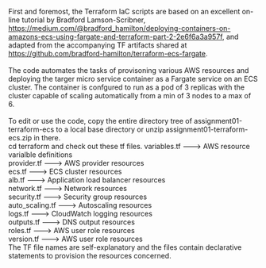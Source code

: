 First and foremost, the Terraform IaC scripts are based on an excellent on-line tutorial by Bradford Lamson-Scribner, https://medium.com/@bradford_hamilton/deploying-containers-on-amazons-ecs-using-fargate-and-terraform-part-2-2e6f6a3a957f, and adapted from the accompanying TF artifacts shared at https://github.com/bradford-hamilton/terraform-ecs-fargate. <br />
<br />
The code automates the tasks of provisoning various AWS resources and deploying the targer micro service container as a Fargate service on an ECS cluster. The container is confgured to run as a pod of 3 replicas with the cluster capable of scaling automatically from a min of 3 nodes to a max of 6. <br />
<br />
To edit or use the code, copy the entire directory tree of assignment01-terraform-ecs to a local base directory or unzip assignment01-terraform-ecs.zip in there. <br>
cd terraform and check out these tf files.
variables.tf ---> AWS resource varialble definitions <br />
provider.tf  ---> AWS provider resources <br />
ecs.tf  ---> ECS cluster resources <br />
alb.tf  ---> Application load balancer resources <br />
network.tf  ---> Network resources <br />
security.tf  ---> Security group resources <br />
auto_scaling.tf  ---> Autoscaling resources <br />
logs.tf  ---> CloudWatch logging resources <br />
outputs.tf  ---> DNS output resources <br />
roles.tf  ---> AWS user role resources <br />
version.tf  ---> AWS user role resources <br />
The TF file names are self-explanatory and the files contain declarative statements to provision the resources concerned. <br />
